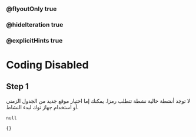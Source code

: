 ### @flyoutOnly true
### @hideIteration true
### @explicitHints true

# Coding Disabled

## Step 1
لا توجد أنشطة حالية نشطة تتطلب رمزا. يمكنك إما اختيار موقع جديد من الجدول الزمني أو استخدام جهاز توك لبدء النشاط.

```ghost
null
```
```template
{}
```
